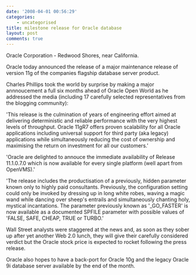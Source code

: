 ```yaml
---
date: '2008-04-01 00:56:29'
categories:
    - uncategorised
title: milestone release for Oracle database
layout: post
comments: true
---
```

Oracle Corporation - Redwood Shores, near California.

Oracle today announced the release of a major maintenance release of
version 11g of the companies flagship database server product.

Charles Phillips took the world by surprise by making a major
annnoucement a full six months ahead of Oracle Open World as he
addressed the media (including 17 carefully selected representatives
from the blogging community):

'This release is the culmination of years of engineering effort aimed at
delivering deterministic and reliable performance with the very highest
levels of throughput. Oracle 11gR7 offers proven scalability for all
Oracle applications including universal support for third party (aka
legacy) applications while simultaneously reducing the cost of ownership
and maximising the return on investment for all our customers.'

'Oracle are delighted to annouce the immediate availability of Release
11.1.0.7.0 which is now available for every single platform (well apart
from OpenVMS).'

'The release includes the productisation of a previously, hidden
parameter known only to highly paid consultants. Previously, the
configuration setting could only be invoked by dressing up in long white
robes, waving a magic wand while dancing over sheep's entrails and
simultaneously chanting holy, mystical incantations. The parameter
previously known as '\_GO\_FASTER' is now available as a documented
SPFILE parameter with possible values of 'FALSE, SAFE, CHEAP, TRUE or
TURBO.'

Wall Street analysts were staggered at the news and, as soon as they
sober up after yet another Web 2.0 lunch, they will give their carefully
considered verdict but the Oracle stock price is expected to rocket
following the press release.

Oracle also hopes to have a back-port for Oracle 10g and the legacy
Oracle 9i database server available by the end of the month.
